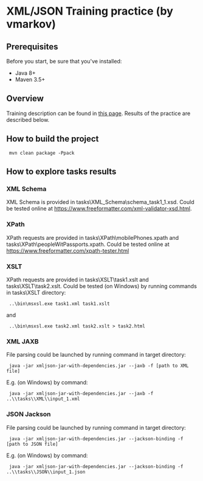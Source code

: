 # XML/JSON Training practice (by vmarkov)


## Prerequisites
Before you start, be sure that you've installed:
-    Java 8+
-    Maven 3.5+

## Overview

Training description can be found in [this page](https://confluence.noveogroup.com/display/Trainings/XML+JSON+Training).
Results of the practice are described below.

## How to build the project

```
 mvn clean package -Ppack
```

## How to explore tasks results

### XML Schema

XML Schema is provided in tasks\XML_Schema\schema_task1_1.xsd. 
Could be tested online at https://www.freeformatter.com/xml-validator-xsd.html.


### XPath

XPath requests are provided in tasks\XPath\mobilePhones.xpath and tasks\XPath\peopleWitPassports.xpath. 
Could be tested online at https://www.freeformatter.com/xpath-tester.html

### XSLT

XPath requests are provided in tasks\XSLT\task1.xslt and tasks\XSLT\task2.xslt. 
Could be tested (on Windows) by running commands in tasks\XSLT directory: 
```
 ..\bin\msxsl.exe task1.xml task1.xslt
```
and
```
 ..\bin\msxsl.exe task2.xml task2.xslt > task2.html
```

### XML JAXB


File parsing could be launched by running command in target directory: 
```
 java -jar xmljson-jar-with-dependencies.jar --jaxb -f [path to XML file]
```

E.g. (on Windows) by command: 
```
 java -jar xmljson-jar-with-dependencies.jar --jaxb -f ..\\tasks\\XML\\input_1.xml
```

### JSON Jackson


File parsing could be launched by running command in target directory: 
```
 java -jar xmljson-jar-with-dependencies.jar --jackson-binding -f [path to JSON file]
```

E.g. (on Windows) by command: 
```
 java -jar xmljson-jar-with-dependencies.jar --jackson-binding -f ..\\tasks\\JSON\\input_1.json
```
